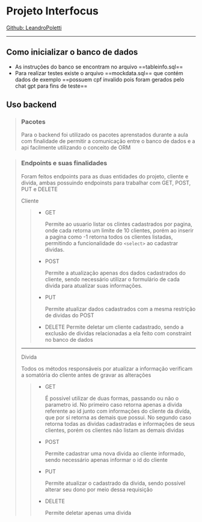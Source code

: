 # Projeto Interfocus

[Github: LeandroPoletti](https://github.com/LeandroPoletti)

---

## Como inicializar o banco de dados

- As instruções do banco se encontram no arquivo ==tableinfo.sql==
- Para realizar testes existe o arquivo ==mockdata.sql== que contém dados de exemplo ==possuem cpf invalido pois foram gerados pelo chat gpt para fins de teste==

## Uso backend

> ### Pacotes
>
> Para o backend foi utilizado os pacotes aprenstados durante a aula com finalidade de permitir a comunicação entre o banco de dados e a api facilmente utilizando o conceito de ORM

> ### Endpoints e suas finalidades
>
> Foram feitos endpoints para as duas entidades do projeto, cliente e divida, ambas possuindo endpoinsts para trabalhar com GET, POST, PUT e DELETE
>
> Cliente
>
> > - GET
> >
> >   Permite ao usuario listar os clintes cadastrados por pagina, onde cada retorna um limite de 10 clientes, porém ao inserir a pagina como -1 retorna todos os clientes listadas, permitindo a funcionalidade do `<select>` ao cadastrar dividas.
> >
> > - POST
> >
> >   Permite a atualização apenas dos dados cadastrados do cliente, sendo necessário utilizar o formulário de cada divida para atualizar suas informações.
> > - PUT
> >
> >   Permite atualizar dados cadastrados com a mesma restrição de dividas do POST
> > - DELETE
> >   Permite deletar um cliente cadastrado, sendo a exclusão de dividas relacionadas a ela feito com constraint no banco de dados
>
> ---
>
> Divida
>
> Todos os métodos responsáveis por atualizar a informação verificam a somatória do cliente antes de gravar as alterações
>
> > - GET
> >
> >   É possivel utilizar de duas formas, passando ou não o parametro id. No primeiro caso retorna apenas a divida referente ao id junto com informações do cliente da divída, que por si retorna as demais que possui. No segundo caso retorna todas as dividas cadastradas e informações de seus clientes, porém os clientes não listam as demais dividas
> > - POST
> >
> >   Permite cadastrar uma nova divida ao cliente informado, sendo necessário apenas informar o id do cliente
> > - PUT
> >
> >   Permite atualizar o cadastrado da divida, sendo possível alterar seu dono por meio dessa requisição
> > - DELETE
> >
> >   Permite deletar apenas uma divida
